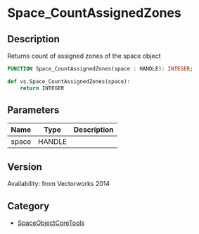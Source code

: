 # Space_CountAssignedZones

## Description
Returns count of assigned zones of the space object

```pascal
FUNCTION Space_CountAssignedZones(space : HANDLE): INTEGER;
```

```python
def vs.Space_CountAssignedZones(space):
    return INTEGER
```

## Parameters
|Name|Type|Description|
|---|---|---|
|space|HANDLE|   |

## Version
Availability: from Vectorworks 2014

## Category
* [SpaceObjectCoreTools](../Categories/SpaceObjectCoreTools.md)
